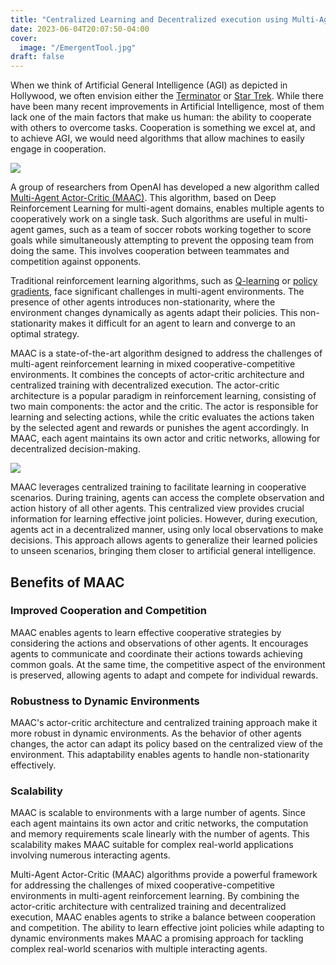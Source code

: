 ```yaml
---
title: "Centralized Learning and Decentralized execution using Multi-Agent Actor-Critic(MAAC) "
date: 2023-06-04T20:07:50-04:00
cover:
  image: "/EmergentTool.jpg"
draft: false
---
```


When we think of Artificial General Intelligence (AGI) as depicted in Hollywood, we often envision either the [Terminator](https://en.wikipedia.org/wiki/Terminator_(franchise)) or [Star Trek](https://en.wikipedia.org/wiki/Star_Trek). While there have been many recent improvements in Artificial Intelligence, most of them lack one of the main factors that make us human: the ability to cooperate with others to overcome tasks. Cooperation is something we excel at, and to achieve AGI, we would need algorithms that allow machines to easily engage in cooperation.

![](/EmergentTool.jpg)

A group of researchers from OpenAI has developed a new algorithm called [Multi-Agent Actor-Critic (MAAC)](https://arxiv.org/abs/1706.02275). This algorithm, based on Deep Reinforcement Learning for multi-agent domains, enables multiple agents to cooperatively work on a single task. Such algorithms are useful in multi-agent games, such as a team of soccer robots working together to score goals while simultaneously attempting to prevent the opposing team from doing the same. This involves cooperation between teammates and competition against opponents.

Traditional reinforcement learning algorithms, such as [Q-learning](https://link.springer.com/article/10.1007/BF00992698) or [policy gradients](https://towardsdatascience.com/policy-gradients-in-a-nutshell-8b72f9743c5d), face significant challenges in multi-agent environments. The presence of other agents introduces non-stationarity, where the environment changes dynamically as agents adapt their policies. This non-stationarity makes it difficult for an agent to learn and converge to an optimal strategy.

MAAC is a state-of-the-art algorithm designed to address the challenges of multi-agent reinforcement learning in mixed cooperative-competitive environments. It combines the concepts of actor-critic architecture and centralized training with decentralized execution. The actor-critic architecture is a popular paradigm in reinforcement learning, consisting of two main components: the actor and the critic. The actor is responsible for learning and selecting actions, while the critic evaluates the actions taken by the selected agent and rewards or punishes the agent accordingly. In MAAC, each agent maintains its own actor and critic networks, allowing for decentralized decision-making.

![](https://images.openai.com/blob/764afdf0-e3f5-4164-9829-0d4dc3205db2/nipsdiagram_2.gif)

MAAC leverages centralized training to facilitate learning in cooperative scenarios. During training, agents can access the complete observation and action history of all other agents. This centralized view provides crucial information for learning effective joint policies. However, during execution, agents act in a decentralized manner, using only local observations to make decisions. This approach allows agents to generalize their learned policies to unseen scenarios, bringing them closer to artificial general intelligence.

## Benefits of MAAC

### Improved Cooperation and Competition
MAAC enables agents to learn effective cooperative strategies by considering the actions and observations of other agents. It encourages agents to communicate and coordinate their actions towards achieving common goals. At the same time, the competitive aspect of the environment is preserved, allowing agents to adapt and compete for individual rewards.

### Robustness to Dynamic Environments
MAAC's actor-critic architecture and centralized training approach make it more robust in dynamic environments. As the behavior of other agents changes, the actor can adapt its policy based on the centralized view of the environment. This adaptability enables agents to handle non-stationarity effectively.

### Scalability
MAAC is scalable to environments with a large number of agents. Since each agent maintains its own actor and critic networks, the computation and memory requirements scale linearly with the number of agents. This scalability makes MAAC suitable for complex real-world applications involving numerous interacting agents.

Multi-Agent Actor-Critic (MAAC) algorithms provide a powerful framework for addressing the challenges of mixed cooperative-competitive environments in multi-agent reinforcement learning. By combining the actor-critic architecture with centralized training and decentralized execution, MAAC enables agents to strike a balance between cooperation and competition. The ability to learn effective joint policies while adapting to dynamic environments makes MAAC a promising approach for tackling complex real-world scenarios with multiple interacting agents.






